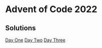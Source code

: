 # Advent of Code 2022
## Solutions
[Day One](src/main/kotlin/Days/DayOne.kt)
[Day Two](src/main/kotlin/Days/DayTwo.kt)
[Day Three](src/main/kotlin/Days/DayThree.kt)